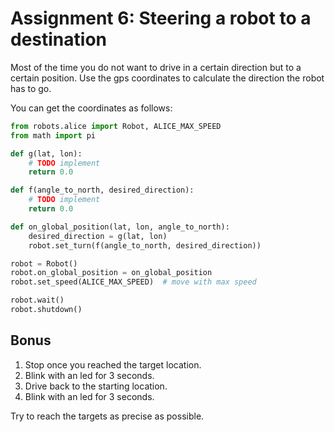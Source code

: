 # Assignment 6: Steering a robot to a destination

Most of the time you do not want to drive in a certain direction but to a certain position. Use the gps coordinates to calculate the direction the robot has to go.

You can get the coordinates as follows:

```python
from robots.alice import Robot, ALICE_MAX_SPEED
from math import pi

def g(lat, lon):
    # TODO implement
    return 0.0

def f(angle_to_north, desired_direction):
    # TODO implement
    return 0.0

def on_global_position(lat, lon, angle_to_north):
    desired_direction = g(lat, lon)
    robot.set_turn(f(angle_to_north, desired_direction))

robot = Robot()
robot.on_global_position = on_global_position
robot.set_speed(ALICE_MAX_SPEED)  # move with max speed

robot.wait()
robot.shutdown()

```

## Bonus

1. Stop once you reached the target location.
2. Blink with an led for 3 seconds.
3. Drive back to the starting location.
4. Blink with an led for 3 seconds.

Try to reach the targets as precise as possible.
